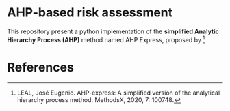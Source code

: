 # AHP-based risk assessment
This repository present a python implementation of the **simplified Analytic Hierarchy Process (AHP)** method named AHP Express, proposed by [^1]







# References

[^1]: LEAL, José Eugenio. AHP-express: A simplified version of the analytical hierarchy process method. MethodsX, 2020, 7: 100748.
